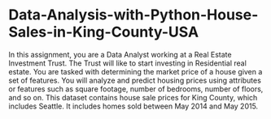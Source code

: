 # Data-Analysis-with-Python-House-Sales-in-King-County-USA
In this assignment, you are a Data Analyst working at a Real Estate Investment Trust. The Trust will like to start investing in Residential real estate. You are tasked with determining the market price of a house given a set of features. You will analyze and predict housing prices using attributes or features such as square footage, number of bedrooms, number of floors, and so on. This dataset contains house sale prices for King County, which includes Seattle. It includes homes sold between May 2014 and May 2015. 
